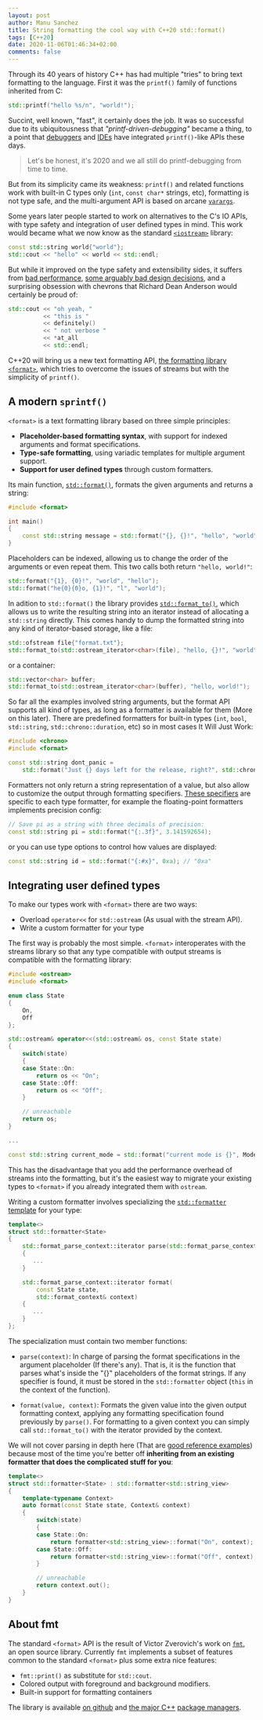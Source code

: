 ```yaml
---
layout: post
author: Manu Sanchez
title: String formatting the cool way with C++20 std::format()
tags: [C++20]
date: 2020-11-06T01:46:34+02:00
comments: false
---
```


Through its 40 years of history C++ has had multiple "tries" to bring text
formatting to the language. First it was the `printf()` family of functions
inherited from C:

``` cpp
std::printf("hello %s/n", "world!");
```

Succint, well known, "fast", it certainly does the job. It was so successful
due to its ubiquitousness that *"printf-driven-debugging"* became a thing, to
a point that
[debuggers](https://sourceware.org/gdb/current/onlinedocs/gdb/Dynamic-Printf.html#Dynamic-Printf)
and [IDEs](https://code.visualstudio.com/docs/editor/debugging#_logpoints) have
integrated `printf()`-like APIs these days.

> Let's be honest, it's 2020 and we all still do printf-debugging from time to
> time. 

But from its simplicity came its weakness: `printf()` and related functions
work with built-in C types only (`int`, `const char*` strings, etc), formatting
is not type safe, and the multi-argument API is based on arcane
[`varargs`](https://en.cppreference.com/w/cpp/utility/variadic).

Some years later people started to work on alternatives to the C's IO APIs,
with type safety and integration of user defined types in mind. This work would
became what we now know as the standard
[`<iostream>`](https://en.cppreference.com/w/cpp/header/iostream) library:

``` cpp
const std::string world{"world"};
std::cout << "hello" << world << std::endl;
```

But while it improved on the type safety and extensibility sides, it suffers
from [bad
performance](https://stackoverflow.com/questions/4340396/does-the-c-standard-mandate-poor-performance-for-iostreams-or-am-i-just-deali),
[some arguably bad design
decisions](https://en.cppreference.com/w/cpp/io/ios_base/pword), and
a surprising obsession with chevrons that Richard Dean Anderson would certainly
be proud of: 

``` cpp
std::cout << "oh yeah, "
          << "this is "
          << definitely()
          << " not verbose "
          << *at_all 
          << std::endl;
```

C++20 will bring us a new text formatting API, [the formatting library
`<format>`](https://en.cppreference.com/w/cpp/utility/format), which tries to
overcome the issues of streams but with the simplicity of `printf()`.

## A modern `sprintf()`

`<format>` is a text formatting library based on three simple principles:

 - **Placeholder-based formatting syntax**, with support for indexed arguments and format specifications.
 - **Type-safe formatting**, using variadic templates for
 multiple argument support.
 - **Support for user defined types** through custom formatters.

Its main function,
[`std::format()`](https://en.cppreference.com/w/cpp/utility/format/format),
formats the given arguments and returns a string:

``` cpp
#include <format>

int main()
{
    const std::string message = std::format("{}, {}!", "hello", "world");
}
```

Placeholders can be indexed, allowing us to change the order of the arguments
or even repeat them. This two calls both return `"hello, world!"`:

``` cpp
std::format("{1}, {0}!", "world", "hello");
std::format("he{0}{0}o, {1}!", "l", "world");
```

In adition to `std::format()` the library provides
[`std::format_to()`](https://en.cppreference.com/w/cpp/utility/format/format_to),
which allows us to write the resulting string into an iterator instead of
allocating a `std::string` directly. This comes handy to dump the formatted
string into any kind of iterator-based storage, like a file:

``` cpp
std::ofstream file{"format.txt"};
std::format_to(std::ostream_iterator<char>(file), "hello, {}!", "world");
```

or a container:

``` cpp
std::vector<char> buffer;
std::format_to(std::ostream_iterator<char>(buffer), "hello, world!");
```

So far all the examples involved string arguments, but the format API supports
all kind of types, as long as a formatter is available for them (More on this
later). There are predefined formatters for built-in types (`int`, `bool`,
`std::string`, `std::chrono::duration`, etc) so in most cases It Will Just
Work:

``` cpp
#include <chrono>
#include <format>

const std::string dont_panic =
    std::format("Just {} days left for the release, right?", std::chrono::days(42));
```

Formatters not only return a string representation of a value, but also allow
to customize the output through formatting specifiers. [These
specifiers](https://en.cppreference.com/w/cpp/utility/format/formatter) are
specific to each type formatter, for example the floating-point formatters
implements precision config:

``` cpp
// Save pi as a string with three decimals of precision:
const std::string pi = std::format("{:.3f}", 3.141592654);
```

or you can use type options to control how values are displayed:

``` cpp
const std::string id = std::format("{:#x}", 0xa); // "0xa"
```

## Integrating user defined types

To make our types work with `<format>` there are two ways:

 - Overload `operator<<` for `std::ostream` (As usual with the stream API).
 - Write a custom formatter for your type

The first way is probably the most simple. `<format>` interoperates with the
streams library so that any type compatible with output streams is compatible
with the formatting library:

``` cpp
#include <ostream>
#include <format>

enum class State
{
    On,
    Off
};

std::ostream& operator<<(std::ostream& os, const State state)
{
    switch(state)
    {
    case State::On:
        return os << "On";
    case State::Off:
        return os << "Off";
    }

    // unreachable
    return os;
}

...

const std::string current_mode = std::format("current mode is {}", Mode::On);
```

This has the disadvantage that you add the performance overhead of streams into
the formatting, but it's the easiest way to migrate your existing types to
`<format>` if you already integrated them with `ostream`.


Writing a custom formatter involves specializing the [`std::formatter`
template](https://en.cppreference.com/w/cpp/utility/format/formatter) for your
type:

``` cpp
template<>
struct std::formatter<State>
{
    std::format_parse_context::iterator parse(std::format_parse_context& context)
    {
       ...
    }

    std::format_parse_context::iterator format(
        const State state,
        std::format_context& context)
    {
       ...
    }
};
```

The specialization must contain two member functions:

 - `parse(context)`: In charge of parsing the format specifications in the
 argument placeholder (If there's any). That is, it is the function that parses
 what's inside the "{}" placeholders of the format strings. If any specifier is
 found, it must be stored in the `std::formatter` object (`this` in the context
 of the function).

 - `format(value, context)`: Formats the given value into the given output
 formatting context, applying any formatting specification found previously by
 `parse()`. For formatting to a given context you can simply call
 `std::format_to()` with the iterator provided by the context.

We will not cover parsing in depth here (That are [good reference
examples](https://fmt.dev/latest/api.html#formatting-user-defined-types))
because most of the time you're better off **inheriting from an existing
formatter that does the complicated stuff for you**:

``` cpp
template<>
struct std::formatter<State> : std::formatter<std::string_view>
{
    template<typename Context>
    auto format(const State state, Context& context)
    {
        switch(state)
        {
        case State::On:
            return formatter<std::string_view>::format("On", context);
        case State::Off:
            return formatter<std::string_view>::format("Off", context);
        }

        // unreachable
        return context.out();
    }
}
```

## About fmt

The standard `<format>` API is the result of Victor Zverovich's work on
[`fmt`](https://fmt.dev/), an open source library. Currently `fmt` implements
a subset of features common to the standard `<format>` plus some extra nice
features:

 - `fmt::print()` as substitute for `std::cout`.
 - Colored output with foreground and background modifiers.
 - Built-in support for formatting containers

The library is available [on github](https://github.com/fmtlib/fmt) and [the
major C++](https://conan.io/center/fmt) [package
managers](https://fmt.dev/dev/usage.html#vcpkg).
